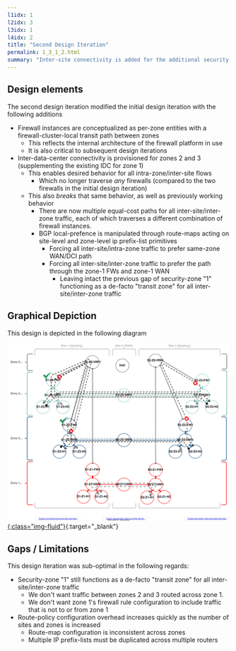 ```yaml
---
l1idx: 1
l2idx: 3
l3idx: 1
l4idx: 2
title: "Second Design Iteration"
permalink: 1_3_1_2.html
summary: "Inter-site connectivity is added for the additional security zones.  Routing must be explicitly manipulated to maintain the de-facto transit-zone for all any inter-site+inter-zone traffic. "
---
```


## Design elements

The second design iteration modified the initial design iteration with the following additions
  - Firewall instances are conceptualized as per-zone entities with a firewall-cluster-local transit path between zones
    - This reflects the internal architecture of the firewall platform in use
    - It is also critical to subsequent design iterations
  - Inter-data-center connectivity is provisioned for zones 2 and 3 (supplementing the existing IDC for zone 1)
    - This enables desired behavior for all intra-zone/inter-site flows
      - Which no longer traverse *any* firewalls (compared to the two firewalls in the initial design iteration)
    - This also *breaks* that same behavior, as well as previously working behavior
      - There are now multiple equal-cost paths for all inter-site/inter-zone traffic, each of which traverses a different combination of firewall instances.
      - BGP local-prefence is manipulated through route-maps acting on site-level and zone-level ip prefix-list primitives
        - Forcing all inter-site/intra-zone traffic to prefer same-zone WAN/DCI path
        - Forcing all inter-site/inter-zone traffic to prefer the path through the zone-1 FWs and zone-1 WAN
          - Leaving intact the previous gap of security-zone "1" functioning as a de-facto "transit zone" for all inter-site/inter-zone traffic


## Graphical Depiction
This design is depicted in the following diagram

<div class="drawio-diagram" data-diagram-url="./pages/1/3%20(spontaneous-symmetry)/spont-sym-case-study-2.drawio.xml "></div>

<div class="drawio-diagram" data-diagram-url="https://menckend.github.io/alpha/pages/1/3%20(spontaneous-symmetry)/spont-sym-case-study-2.drawio.xml"></div>




[![image](./spont-sym-case-study-2.drawio.svg){:class="img-fluid"}](./pages/1/3%20(spontaneous-symmetry)/spont-sym-case-study-2.drawio.svg){:target="_blank"}

## Gaps / Limitations

This design iteration was sub-optimal in the following regards:

  - Security-zone "1" still functions as a de-facto "transit zone" for all inter-site/inter-zone traffic
    - We don't want traffic between zones 2 and 3 routed across zone 1.
    - We don't want zone 1's firewall rule configuration to include traffic that is not to or from zone 1
  - Route-policy configuration overhead increases quickly as the number of sites and zones is increased
    - Route-map configuration is inconsistent across zones
    - Multiple IP prefix-lists must be duplicated across multiple routers
